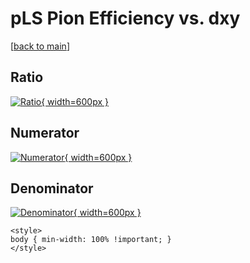 # pLS Pion Efficiency vs. dxy

[[back to main](./)]



## Ratio

[![Ratio](../mtv/var/pLS_211_eff_dxy.png){ width=600px }](../mtv/var/pLS_211_eff_dxy.pdf)

## Numerator

[![Numerator](../mtv/num/pLS_211_eff_dxy_num.png){ width=600px }](../mtv/num/pLS_211_eff_dxy_num.pdf)

## Denominator

[![Denominator](../mtv/den/pLS_211_eff_dxy_den.png){ width=600px }](../mtv/den/pLS_211_eff_dxy_den.pdf)


``` {=html}
<style>
body { min-width: 100% !important; }
</style>
```
